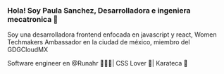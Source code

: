 ### Hola! Soy Paula Sanchez, Desarrolladora e ingeniera mecatronica 👋

Soy una desarrolladora frontend enfocada en javascript y react, Women Techmakers Ambassador en la ciudad de méxico, miembro del GDGCloudMX

Software engineer en @Runahr 👩🏻‍💻| CSS Lover 🎨| Karateca 🥋
